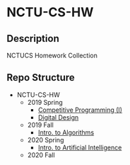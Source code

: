 # NCTU-CS-HW

## Description
NCTUCS Homework Collection

## Repo Structure
- NCTU-CS-HW
	- 2019 Spring
		- [Competitive Programming (I)](2019-Spring/Competitive-Programming-(I)/)
		- [Digital Design](2019-Spring/Digital-Design/)
	- 2019 Fall
		- [Intro. to Algorithms](2019-Fall/Intro-to-Algorithms/)
	- 2020 Spring
		- [Intro. to Artificial Intelligence](2020-Spring/Intro-to-Artificial-Intelligence/)
	- 2020 Fall